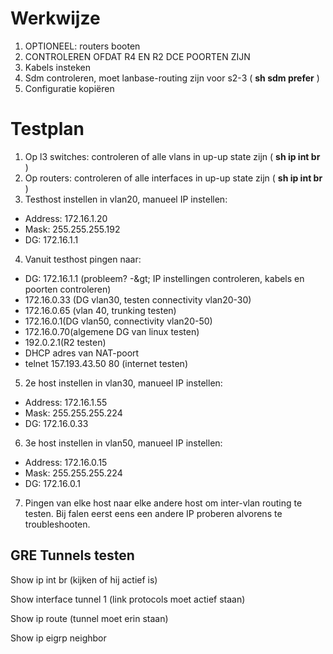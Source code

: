 # Werkwijze

1. OPTIONEEL: routers booten
2. CONTROLEREN OFDAT R4 EN R2 DCE POORTEN ZIJN
3. Kabels insteken
4. Sdm controleren, moet lanbase-routing zijn voor s2-3 ( **sh sdm prefer** )
5. Configuratie kopiëren

# Testplan

1. Op l3 switches: controleren of alle vlans in up-up state zijn ( **sh ip int br** )
2. Op routers: controleren of alle interfaces in up-up state zijn ( **sh ip int br** )
3. Testhost instellen in vlan20, manueel IP instellen:

- Address: 172.16.1.20
- Mask: 255.255.255.192
- DG: 172.16.1.1

4. Vanuit testhost pingen naar:

- DG: 172.16.1.1 (probleem? -\&gt; IP instellingen controleren, kabels en poorten controleren)
- 172.16.0.33 (DG vlan30, testen connectivity vlan20-30)
- 172.16.0.65 (vlan 40, trunking testen)
- 172.16.0.1(DG vlan50, connectivity vlan20-50)
- 172.16.0.70(algemene DG van linux testen)
- 192.0.2.1(R2 testen)
- DHCP adres van NAT-poort
- telnet 157.193.43.50 80 (internet testen)

5. 2e host instellen in vlan30, manueel IP instellen:

- Address: 172.16.1.55
- Mask: 255.255.255.224
- DG: 172.16.0.33

6. 3e host instellen in vlan50, manueel IP instellen:

- Address: 172.16.0.15
- Mask: 255.255.255.224
- DG: 172.16.0.1

7. Pingen van elke host naar elke andere host om inter-vlan routing te testen. Bij falen eerst eens een andere IP proberen alvorens te troubleshooten.

## GRE Tunnels testen

Show ip int br (kijken of hij actief is)

Show interface tunnel 1 (link protocols moet actief staan)

Show ip route (tunnel moet erin staan)

Show ip eigrp neighbor